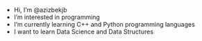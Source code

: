 -  Hi, I’m @azizbekjb
-  I’m interested in programming
-  I’m currently learning C++ and Python programming languages
-  I want to learn Data Science and Data Structures
